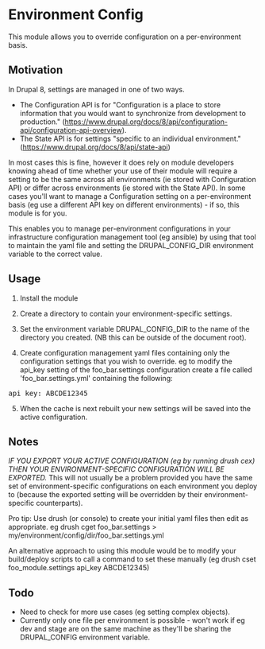 Environment Config
==================

This module allows you to override configuration on a per-environment basis.

Motivation
----------

In Drupal 8, settings are managed in one of two ways.
- The Configuration API is for "Configuration is a place to store information that you would want to synchronize from development to production." (https://www.drupal.org/docs/8/api/configuration-api/configuration-api-overview).
- The State API is for settings "specific to an individual environment."
  (https://www.drupal.org/docs/8/api/state-api)


In most cases this is fine, however it does rely on module developers knowing ahead of time whether your use of their module will require a setting to be the same across all environments (ie stored with Configuration API) or differ across environments (ie stored with the State API). In some cases you'll want to manage a Configuration setting on a per-environment basis (eg use a different API key on different environments) - if so, this module is for you.

This enables you to manage per-environment configurations in your infrastructure configuration management tool (eg ansible) by using that tool to maintain the yaml file and setting the DRUPAL_CONFIG_DIR environment variable to the correct value.

Usage
-----

1. Install the module

2. Create a directory to contain your environment-specific settings.

3. Set the environment variable DRUPAL_CONFIG_DIR to the name of the directory you created. (NB this can be outside of the document root).

4. Create configuration management yaml files containing only the configuration settings that you wish to override. eg to modify the api_key setting of the foo_bar.settings configuration create a file called 'foo_bar.settings.yml' containing the following:
<pre>
api_key: ABCDE12345
</pre>

5. When the cache is next rebuilt your new settings will be saved into the active configuration.

Notes
-----

*IF YOU EXPORT YOUR ACTIVE CONFIGURATION (eg by running drush cex) THEN YOUR ENVIRONMENT-SPECIFIC CONFIGURATION WILL BE EXPORTED.* This will not usually be a problem provided you have the same set of environment-specific configurations on each environment you deploy to (because the exported setting will be overridden by their environment-specific counterparts). 

Pro tip: Use drush (or console) to create your initial yaml files then edit as appropriate. eg drush cget foo_bar.settings > my/environment/config/dir/foo_bar.settings.yml

An alternative approach to using this module would be to modify your build/deploy scripts to call a command to set these manually (eg drush cset foo_module.settings api_key ABCDE12345)

Todo
----

- Need to check for more use cases (eg setting complex objects).
- Currently only one file per environment is possible - won't work if eg dev and stage are on the same machine as they'll be sharing the DRUPAL_CONFIG environment variable.
